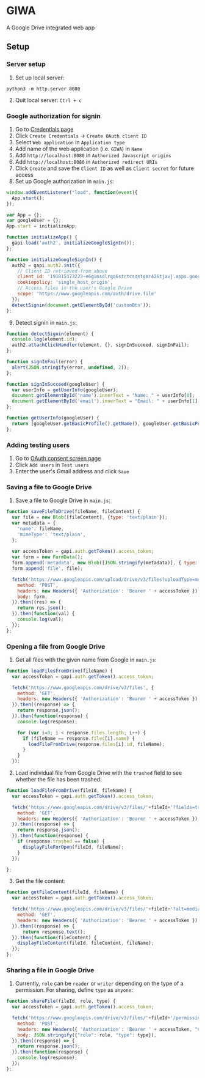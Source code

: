 # GIWA
A Google Drive integrated web app

## Setup
### Server setup
1. Set up local server:
```python3
python3 -m http.server 8080
```
2. Quit local server: `Ctrl + c`

### Google authorization for signin
1. Go to [Credentials page](https://console.developers.google.com/apis/credentials)
2. Click `Create Credentials` &rightarrow; `Create OAuth client ID`
3. Select `Web application` in `Application type`
4. Add name of the web application (i.e. `GIWA`) in `Name`
5. Add `http://localhost:8080` in `Authorized Javascript origins`
6. Add `http://localhost:8080` in `Authorized redirect URIs`
7. Click `Create` and save the `Client ID` as well as `Client secret` for future access
8. Set up Google authorization in `main.js`: 
```javascript
window.addEventListener("load", function(event){
  App.start();
});

var App = {};
var googleUser = {};
App.start = initializeApp;

function initializeApp() {
  gapi.load('auth2', initializeGoogleSignIn());
};

function initializeGoogleSignIn() {
  auth2 = gapi.auth2.init({
    // Client ID retrieved from above
    client_id: '191815373223-e6gimsdlrqq6strtcsqstgmr426tjavj.apps.googleusercontent.com',
    cookiepolicy: 'single_host_origin',
    // Access files in the user's Google Drive
    scope: 'https://www.googleapis.com/auth/drive.file'
  });
  detectSignin(document.getElementById('customBtn'));
};
```
9. Detect signin in `main.js`:
```javascript
function detectSignin(element) {
  console.log(element.id);
  auth2.attachClickHandler(element, {}, signInSucceed, signInFail);
};

function signInFail(error) {
  alert(JSON.stringify(error, undefined, 2));
};

function signInSucceed(googleUser) {
  var userInfo = getUserInfo(googleUser);
  document.getElementById('name').innerText = "Name: " + userInfo[0];
  document.getElementById('email').innerText = "Email: " + userInfo[1];
};

function getUserInfo(googleUser) {
  return [googleUser.getBasicProfile().getName(), googleUser.getBasicProfile().getEmail()];
};
```

### Adding testing users
1. Go to [OAuth consent screen page](https://console.developers.google.com/apis/credentials/consent?project=giwa-021269)
2. Click `Add users` in `Test users`
3. Enter the user's Gmail address and click `Save`

### Saving a file to Google Drive
1. Save a file to Google Drive in `main.js`:
```javascript
function saveFileToDrive(fileName, fileContent) {
  var file = new Blob([fileContent], {type: 'text/plain'});
  var metadata = {
    'name': fileName,
    'mimeType': 'text/plain',
  };
  
  var accessToken = gapi.auth.getToken().access_token;
  var form = new FormData();
  form.append('metadata', new Blob([JSON.stringify(metadata)], { type: 'application/json' }));
  form.append('file', file);

  fetch('https://www.googleapis.com/upload/drive/v3/files?uploadType=multipart&fields=id', {
    method: 'POST',
    headers: new Headers({ 'Authorization': 'Bearer ' + accessToken }),
    body: form,
  }).then((res) => {
    return res.json();
  }).then(function(val) {
    console.log(val);
  });
};
```

### Opening a file from Google Drive 
1. Get all files with the given name from Google in `main.js`:
```javascript
function loadFilesFromDrive(fileName) {
  var accessToken = gapi.auth.getToken().access_token;

  fetch('https://www.googleapis.com/drive/v3/files', {
    method: 'GET',
    headers: new Headers({ 'Authorization': 'Bearer ' + accessToken }),
  }).then((response) => {
    return response.json();
  }).then(function(response) {
    console.log(response);

    for (var i=0; i < response.files.length; i++) {
      if (fileName == response.files[i].name) {
        loadFileFromDrive(response.files[i].id, fileName);
      }
    }
  });
```
2. Load individual file from Google Drive with the `trashed` field to see whether the file has been trashed:
```javascript
function loadFileFromDrive(fileId, fileName) {
  var accessToken = gapi.auth.getToken().access_token;

  fetch('https://www.googleapis.com/drive/v3/files/'+fileId+'?fields=trashed', {
    method: 'GET',
    headers: new Headers({ 'Authorization': 'Bearer ' + accessToken }),
  }).then((response) => {
    return response.json();
  }).then(function(response) {
    if (response.trashed == false) {
      displayFileForOpen(fileId, fileName);
    }
  });

};
```
3. Get the file content:
```javascript
function getFileContent(fileId, fileName) {
  var accessToken = gapi.auth.getToken().access_token;

  fetch('https://www.googleapis.com/drive/v3/files/'+fileId+'?alt=media', {
    method: 'GET',
    headers: new Headers({ 'Authorization': 'Bearer ' + accessToken }),
  }).then((response) => {
	  return response.text();
  }).then(function(fileContent) {
    displayFileContent(fileId, fileContent, fileName);
  });
};
```
### Sharing a file in Google Drive
1. Currently, `role` can be `reader` or `writer` depending on the type of a permission. For sharing, define `type` as `anyone`:
```javascript
function shareFile(fileId, role, type) {
  var accessToken = gapi.auth.getToken().access_token;

  fetch('https://www.googleapis.com/drive/v3/files/'+fileId+'/permissions', {
    method: 'POST',
    headers: new Headers({ 'Authorization': 'Bearer ' + accessToken, "Content-Type": "application/json" }),
    body: JSON.stringify({"role": role, "type": type}),
  }).then((response) => {
    return response.json();
  }).then(function(response) {
    console.log(response);
  });
};
```
